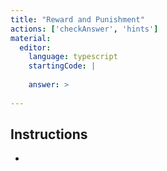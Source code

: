 ```yaml
---
title: "Reward and Punishment"
actions: ['checkAnswer', 'hints']
material: 
  editor:
    language: typescript
    startingCode: |
        
    answer: > 
        
---
```



## Instructions

- 